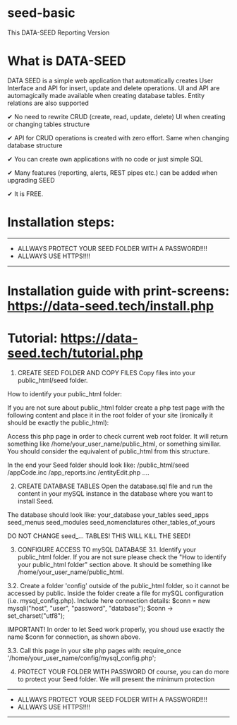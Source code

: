 # seed-basic
This DATA-SEED Reporting Version


# What is DATA-SEED

DATA SEED is a simple web application that automatically creates User Interface and API for insert, update and delete operations. UI and API are automagically made available when creating database tables. Entity relations are also supported

✔ No need to rewrite CRUD (create, read, update, delete) UI when creating or changing tables structure

✔ API for CRUD operations is created with zero effort. Same when changing database structure

✔ You can create own applications with no code or just simple SQL

✔ Many features (reporting, alerts, REST pipes etc.) can be added when upgrading SEED

✔ It is FREE.



# Installation steps:

------------------------------------------------------------------
* ALLWAYS PROTECT YOUR SEED FOLDER WITH A PASSWORD!!!!
* ALLWAYS USE HTTPS!!!!
------------------------------------------------------------------

# Installation guide with print-screens: https://data-seed.tech/install.php
# Tutorial: https://data-seed.tech/tutorial.php



1. CREATE SEED FOLDER AND COPY FILES
Copy files into your public_html/seed folder.


How to identify your public_html folder:

If you are not sure about public_html folder create a php test page with the following content and place it in the root folder of your site
(ironically it should be exactly the public_html):

<?php
header("Content-Type: text/plain;charset=UTF-8");
print($_SERVER['DOCUMENT_ROOT']);
?>

Access this php page in order to check current web root folder. It will return something like /home/your_user_name/public_html, or something simillar.
You should consider the equivalent of public_html from this structure.


In the end your Seed folder should look like:
/public_html/seed
	/appCode.inc
	/app_reports.inc
	/entityEdit.php
	....





2. CREATE DATABASE TABLES
Open the database.sql file and run the content in your mySQL instance in the database where you want to install Seed.

The database should look like:
your_database
	your_tables
	seed_apps
	seed_menus
	seed_modules
	seed_nomenclatures
	other_tables_of_yours
	


DO NOT CHANGE seed_... TABLES! THIS WILL KILL THE SEED!



3. CONFIGURE ACCESS TO mySQL DATABASE
3.1. Identify your public_html folder. If you are not sure please check the "How to identify your public_html folder" section above.
It should be something like /home/your_user_name/public_html.
 
3.2. Create a folder 'config' outside of the public_html folder, so it cannot be accessed by public.
Inside the folder create a file for mySQL configuration (i.e. mysql_config.php).
Include here connection details:
$conn = new mysqli("host", "user", "password", "database");
$conn -> set_charset("utf8");

IMPORTANT! In order to let Seed work properly, you shoud use exactly the name $conn for connection, as shown above.
 
 
3.3. Call this page in your site php pages with: require_once '/home/your_user_name/config/mysql_config.php';


4. PROTECT YOUR FOLDER WITH PASSWORD
Of course, you can do more to protect your Seed folder. We will present the minimum protection


------------------------------------------------------------------
* ALLWAYS PROTECT YOUR SEED FOLDER WITH A PASSWORD!!!!
* ALLWAYS USE HTTPS!!!!
------------------------------------------------------------------

